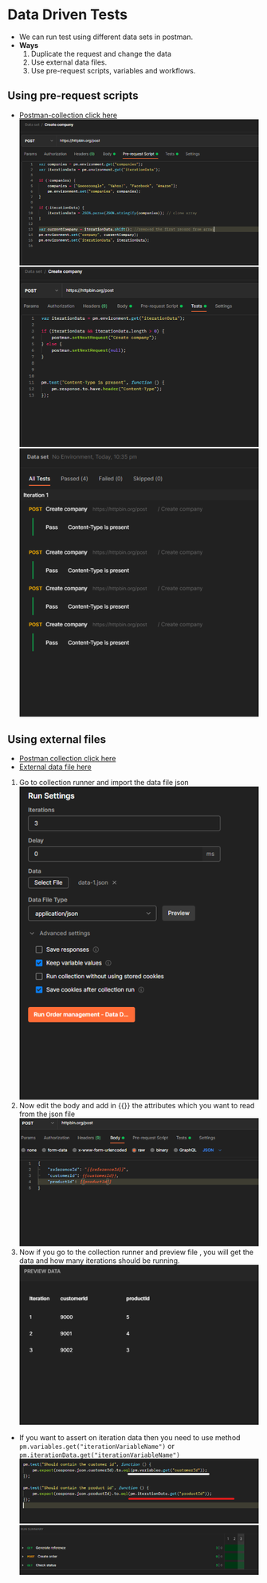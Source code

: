 # Data Driven Tests
* We can run test using different data sets in postman. 
* **Ways**
    1. Duplicate the request and change the data 
    2. Use external data files. 
    3. Use pre-request scripts, variables and workflows. 

## Using pre-request scripts
* [Postman-collection click here](../src/data%20driven%20tests/Using%2Bworkflows%2Bto%2Bcreate%2Bdata-sets.json)
![pre-req-data](./img/pre-req-data.png)
![pre-req](./img/pre-req.png)
![runner](./img/env-pre-req-test.png)

## Using external files
* [Postman collection click here](../src/data%20driven%20tests/Order%2Bmanagement.postman_collection.json)
* [External data file here](../src/data%20driven%20tests/data-1.json)
1. Go to collection runner and import the data file json 
![data-file-1](./img/data-file-1.png)
2. Now edit the body and add in {{}} the attributes which you want to read from the json file 
![image.png](./img/data-file-2.png)
3. Now if you go to the collection runner and preview file , you will get the data and how many iterations should be running. 
![image.png](./img/data-file-3.png)
* If you want to assert on iteration data then you need to use method `pm.variables.get("iterationVariableName")` or `pm.iterationData.get("iterationVariableName")`
![image.png](./img/data-file-4.png)
![runner summary](./img/runner-summary.png)